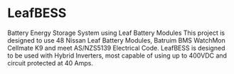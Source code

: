 # LeafBESS
Battery Energy Storage System using Leaf Battery Modules
This project is designed to use 48 Nissan Leaf Battery Modules, Batruim BMS WatchMon Cellmate K9 and meet AS/NZS5139 Electrical Code.
LeafBESS is designed to be used with Hybrid Inverters, most capable of using up to 400VDC and circuit protected at 40 Amps.
